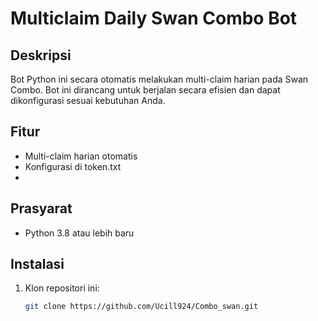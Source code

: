 
# Multiclaim Daily Swan Combo Bot

## Deskripsi
Bot Python ini secara otomatis melakukan multi-claim harian pada Swan Combo. Bot ini dirancang untuk berjalan secara efisien dan dapat dikonfigurasi sesuai kebutuhan Anda.

## Fitur
- Multi-claim harian otomatis
- Konfigurasi di token.txt
- 
## Prasyarat
- Python 3.8 atau lebih baru

## Instalasi
1. Klon repositori ini:
   ```sh
   git clone https://github.com/Ucill924/Combo_swan.git

